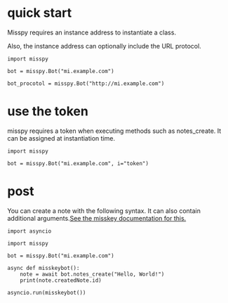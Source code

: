 # quick start

Misspy requires an instance address to instantiate a class.

Also, the instance address can optionally include the URL protocol.
```
import misspy

bot = misspy.Bot("mi.example.com")

bot_procotol = misspy.Bot("http://mi.example.com")
```

# use the token
misspy requires a token when executing methods such as notes_create.
It can be assigned at instantiation time.
```
import misspy

bot = misspy.Bot("mi.example.com", i="token")
```

# post
You can create a note with the following syntax.
It can also contain additional arguments.[See the misskey documentation for this.](https://misskey-hub.net/docs/api/endpoints/notes/create.html)
```
import asyncio

import misspy

bot = misspy.Bot("mi.example.com")

async def misskeybot():
    note = await bot.notes_create("Hello, World!")
    print(note.createdNote.id)
    
asyncio.run(misskeybot())
```